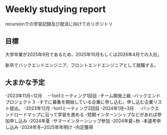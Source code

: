 # Weekly studying report
recursionでの学習記録及び就活に向けてのリポジトリ

## 目標
大学卒業が2025年9月であるため、2025年10月もしくは2026年4月での入社。

新卒でバックエンドエンジニア、フロントエンドエンジニアとして就職する。

## 大まかな予定
-2023年11月~12月　
    --1on1ミーティング1回目
    -チーム開発上級
    -バックエンドプロジェクト３
    -すでに募集を開始している企業に申し込む。申し込む企業リスト提出。
-2023年12月
    -1on1ミーティング2回目
-2024年1月~3月　
    -バックエンドロードマップに沿って学習を進める
    -短期インターンシップなどがあれば参加申し込み
-2024年夏
    -サマーインターンシップ参加
-2024年夏~秋
    -本選考申し込み
-2024年冬~2025年年明け
    -内定獲得　
 